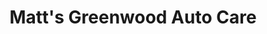 ---
title: "Matt's Greenwood Auto Care"
url: /seattle/matts-greenwood-auto-care/
shop: car repair
---